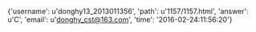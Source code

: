 {'username': u'donghy13_2013011356', 'path': u'1157/1157.html', 'answer': u'C', 'email': u'donghy_cst@163.com', 'time': '2016-02-24:11:56:20'}